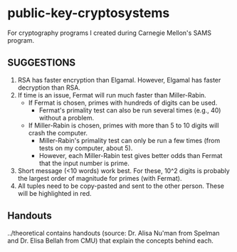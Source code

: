 # public-key-cryptosystems

For cryptography programs I created during Carnegie Mellon's SAMS program.

## SUGGESTIONS

1. RSA has faster encryption than Elgamal. However, Elgamal has faster decryption than RSA.
2. If time is an issue, Fermat will run much faster than Miller-Rabin.
    - If Fermat is chosen, primes with hundreds of digits can be used.
        - Fermat's primality test can also be run several times (e.g., 40) without a problem.
    - If Miller-Rabin is chosen, primes with more than 5 to 10 digits will crash the computer.
        - Miller-Rabin's primality test can only be run a few times (from tests on my computer, about 5).
        - However, each Miller-Rabin test gives better odds than Fermat that the input number is prime.
3. Short message (<10 words) work best. For these, 10^2 digits is probably the largest order of magnitude for primes (with Fermat).
4. All tuples need to be copy-pasted and sent to the other person. These will be highlighted in red.


## Handouts

../theoretical contains handouts (source: Dr. Alisa Nu'man from Spelman and Dr. Elisa Bellah from CMU) that explain the concepts behind each. 
